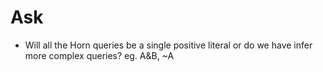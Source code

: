 # Ask

- Will all the Horn queries be a single positive literal or do we have infer more complex queries? eg. A&B, ~A